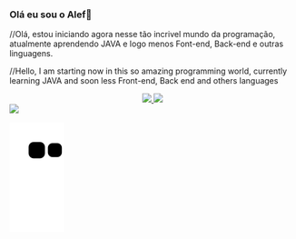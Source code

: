 ### Olá eu sou o Alef👋

//Olá, estou iniciando agora nesse tão incrivel mundo da programação, atualmente aprendendo JAVA e logo menos Font-end, Back-end e outras linguagens.

//Hello, I am starting now in this so amazing programming world, currently learning JAVA and soon less Front-end, Back end and others languages 

<div align="center">
  <a href="https://github.com/AlefSilvaa">
  <img height="180em" src="https://github-readme-stats.vercel.app/api?username=AlefSilvaa&show_icons=false&theme=dark&include_all_commits=true&count_private=true"/>
  <img height="180em" src="https://github-readme-stats.vercel.app/api/top-langs/?username=AlefSilvaa&layout=compact&langs_count=7&theme=dark"/>
</div>

<div>
 <a href="https://www.linkedin.com/in/alef-silva-941b72203" target="_blank"><img src="https://img.shields.io/badge/-LinkedIn-%230077B5?style=for-the-badge&logo=linkedin&logoColor=white" target="_blank"></a> 
 
 ![Snake animation](https://github.com/AlefSilvaa/AlefSilvaa/blob/output/github-contribution-grid-snake.svg)
 
 </div>
